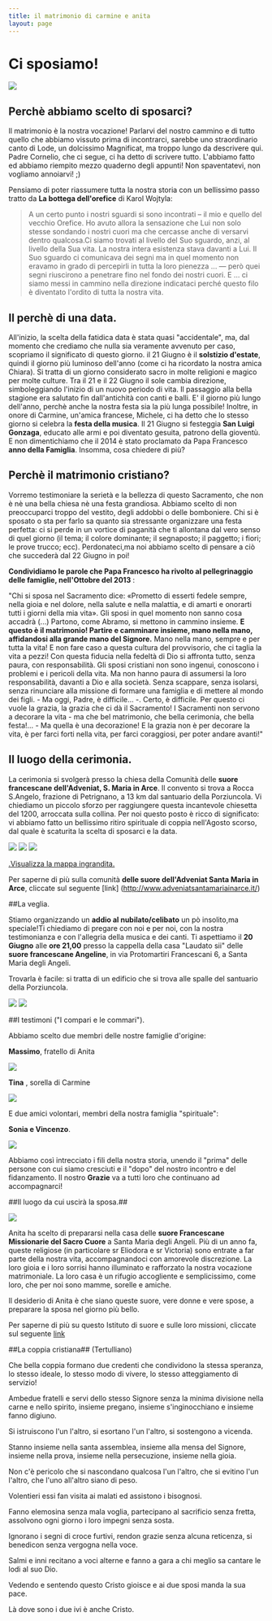 ```yaml
---
title: il matrimonio di carmine e anita
layout: page
---
```


# Ci sposiamo!

![](img/invito.png)

## Perchè abbiamo scelto di sposarci?


Il matrimonio è la nostra vocazione! Parlarvi del nostro cammino e di tutto quello che abbiamo vissuto prima di incontrarci, sarebbe uno straordinario canto di Lode, un dolcissimo Magnificat, ma troppo lungo da descrivere qui. Padre Cornelio, che ci segue, ci ha detto di scrivere tutto. L'abbiamo fatto ed abbiamo riempito mezzo quaderno degli appunti! Non spaventatevi, non vogliamo annoiarvi! ;)

Pensiamo di poter riassumere tutta la nostra storia con un bellissimo passo tratto da **La bottega dell'orefice** di Karol Wojtyla:

>A un certo punto i nostri sguardi si sono incontrati – il mio e quello del vecchio Orefice. Ho avuto allora la sensazione che Lui non solo stesse sondando i nostri cuori ma che cercasse anche di versarvi dentro qualcosa.Ci siamo trovati al livello del Suo sguardo, anzi, al livello della Sua vita. La nostra intera esistenza stava davanti a Lui. Il Suo sguardo ci comunicava dei segni ma in quel momento non eravamo in grado di percepirli in tutta la loro pienezza ... — però quei segni riuscirono a penetrare fino nel fondo dei nostri cuori. E ... ci siamo messi in cammino nella direzione indicataci perché questo filo è diventato l'ordito di tutta la nostra vita.



## Il perchè di una data.

All'inizio, la scelta della fatidica data è stata quasi "accidentale", ma, dal momento che crediamo che nulla sia veramente avvenuto per caso, scopriamo il significato di questo giorno. il 21 Giugno è il **solstizio d'estate**, quindi il giorno più luminoso dell'anno (come ci ha ricordato la nostra amica Chiara). Si tratta di un giorno considerato sacro in molte religioni e magico per molte culture. Tra il 21 e il 22 Giugno il sole cambia direzione, simboleggiando l'inizio di un nuovo periodo di vita. Il passaggio alla bella stagione era salutato fin dall'antichità con canti e balli. E' il giorno più lungo dell'anno, perchè anche la nostra festa sia la più lunga possibile! Inoltre, in onore di Carmine, un'amica francese, Michele, ci ha detto che lo stesso giorno si celebra la **festa della musica**. Il 21 Giugno si festeggia **San Luigi Gonzaga**, educato alle armi e poi diventato gesuita, patrono della gioventù. E non dimentichiamo che il 2014 è stato proclamato da Papa Francesco **anno della Famiglia**. Insomma, cosa chiedere di più?


## Perchè il matrimonio cristiano? 

Vorremo testimoniare la serietà e la bellezza di questo Sacramento, che non è nè una bella chiesa nè una festa grandiosa. Abbiamo scelto di non preoccuparci troppo del vestito, degli addobbi o delle bomboniere. Chi si è sposato o sta per farlo sa quanto sia stressante organizzare una festa perfetta: ci si perde in un vortice di paganità che ti allontana dal vero senso di quel giorno (il tema; il colore dominante; il segnaposto; il paggetto; i fiori; le prove trucco; ecc). Perdonateci,ma noi abbiamo scelto di pensare a ciò che succederà dal 22 Giugno in poi!

**Condividiamo le parole che Papa Francesco ha rivolto al pellegrinaggio delle famiglie, nell'Ottobre del 2013** :

"Chi si sposa nel Sacramento dice: «Prometto di esserti fedele sempre, nella gioia e nel dolore, nella salute e nella malattia, e di amarti e onorarti tutti i giorni della mia vita». Gli sposi in quel momento non sanno cosa accadrà (...) Partono, come Abramo, si mettono in cammino insieme. **E questo è il matrimonio! Partire e camminare insieme, mano nella mano, affidandosi alla grande mano del Signore.** Mano nella mano, sempre e per tutta la vita! E non fare caso a questa cultura del provvisorio, che ci taglia la vita a pezzi!
Con questa fiducia nella fedeltà di Dio si affronta tutto, senza paura, con responsabilità. Gli sposi cristiani non sono ingenui, conoscono i problemi e i pericoli della vita. Ma non hanno paura di assumersi la loro responsabilità, davanti a Dio e alla società. Senza scappare, senza isolarsi, senza rinunciare alla missione di formare una famiglia e di mettere al mondo dei figli. - Ma oggi, Padre, è difficile… -. Certo, è difficile. Per questo ci vuole la grazia, la grazia che ci dà il Sacramento! I Sacramenti non servono a decorare la vita - ma che bel matrimonio, che bella cerimonia, che bella festa!… - Ma quella è una decorazione! E la grazia non è per decorare la vita, è per farci forti nella vita, per farci coraggiosi, per poter andare avanti!"



## Il luogo della cerimonia.

La cerimonia si svolgerà presso la chiesa della Comunità delle **suore francescane dell'Adveniat, S. Maria in Arce**. Il convento si trova a Rocca S.Angelo, frazione di Petrignano, a 13 km dal santuario della Porziuncola. Vi chiediamo un piccolo sforzo per raggiungere questa incantevole chiesetta del 1200, arroccata sulla collina. Per noi questo posto è ricco di significato: vi abbiamo fatto un bellissimo ritiro spirituale di coppia nell'Agosto scorso, dal quale è scaturita la scelta di sposarci e la data. 

![](img/santamariainarce.jpg)
![](img/santamariainarce2.jpg)
![](img/mappa.png)

<a href="https://maps.google.it/maps?f=d&amp;source=embed&amp;saddr=Santa+Maria+degli+Angeli,+PG&amp;daddr=Comunita'+Adveniat+S+Maria+In+Arce,+Assisi,+PG&amp;hl=it&amp;geocode=FbIBkQIdFuW_ACmvejRAAJ0uEzEQg0ZakywICg%3BFRMNkgIdaKO_ACGLjXk6vmMVuyn54EtEFycsEzGLjXk6vmMVuw&amp;aq=0&amp;oq=comunit%C3%A0+adv&amp;sll=41.008099,16.727239&amp;sspn=2.520221,4.938354&amp;t=m&amp;mra=ls&amp;ie=UTF8&amp;ll=43.090704,12.555656&amp;spn=0.087752,0.145912&amp;z=12">.Visualizza la mappa ingrandita.</a>

Per saperne di più sulla comunità **delle suore dell'Adveniat Santa Maria in Arce**, cliccate sul seguente [link] (http://www.adveniatsantamariainarce.it/)


##La veglia.

Stiamo organizzando un **addio al nubilato/celibato** un pò insolito,ma speciale!Ti chiediamo di pregare con noi e per noi, con la nostra testimonianza e con l'allegria della musica e dei canti. Ti aspettiamo il **20 Giugno** alle **ore 21,00** presso la cappella della casa "Laudato sii" delle **suore francescane Angeline**, in via Protomartiri Francescani 6, a Santa Maria degli Angeli. 

Trovarla è facile: si tratta di un edificio che si trova alle spalle del santuario della Porziuncola.

![](img/angeline2.png)
![](img/angeline.png) 

##I testimoni ("I compari e le commari").

Abbiamo scelto due membri delle nostre famiglie d'origine:

**Massimo**, fratello di Anita

![](img/massimo.jpg)

**Tina** , sorella di Carmine

![](img/tina.jpg)

E due amici volontari, membri della nostra famiglia "spirituale":

**Sonia e Vincenzo**.

![](img/soniavincenzo.jpg)

Abbiamo così intrecciato i fili della nostra storia, unendo il "prima" delle persone con cui siamo cresciuti e il "dopo" del nostro incontro e del fidanzamento.
Il nostro **Grazie** va a tutti loro che continuano ad accompagnarci! 

##Il luogo da cui uscirà la sposa.##

![](img/uscita.jpg)


Anita ha scelto di prepararsi nella casa delle **suore Francescane Missionarie del Sacro Cuore** a Santa Maria degli Angeli. 
Più di un anno fa, queste religiose (in particolare sr Eliodora e sr Victoria) sono entrate a far parte della nostra vita, accompagnandoci con amorevole discrezione. La loro gioia e i loro sorrisi hanno illuminato e rafforzato la nostra vocazione matrimoniale. La loro casa è un rifugio accogliente e semplicissimo, come loro, che per noi sono mamme, sorelle e amiche.

Il desiderio di Anita è che siano queste suore, vere donne e vere spose, a preparare la sposa nel giorno più bello. 

Per saperne di più su questo Istituto di suore e sulle loro missioni, cliccate sul seguente [link](http://www.francescane.org/) 


##La coppia cristiana##
(Tertulliano)
 
Che bella coppia formano due credenti che condividono la stessa speranza,
 lo stesso ideale, lo stesso modo di vivere, lo stesso atteggiamento di servizio! 
 
Ambedue fratelli e servi dello stesso Signore 
senza la minima divisione nella carne e nello spirito,
 insieme pregano, insieme s'inginocchiano e insieme fanno digiuno. 
 
Si istruiscono l'un l'altro, si esortano l'un l'altro, si sostengono a vicenda. 
 
Stanno insieme nella santa assemblea, insieme alla mensa del Signore, 
insieme nella prova, insieme nella persecuzione, insieme nella gioia. 
 
Non c'è pericolo che si nascondano qualcosa l'un l'altro, 
che si evitino l'un l'altro, che l'uno all'altro siano di peso. 
 
Volentieri essi fan visita ai malati ed assistono i bisognosi. 
 
Fanno elemosina senza mala voglia, partecipano al sacrificio senza fretta, 
assolvono ogni giorno i loro impegni senza sosta. 
 
Ignorano i segni di croce furtivi, rendon grazie senza alcuna reticenza, 
si benedicon senza vergogna nella voce. 
 
Salmi e inni recitano a voci alterne 
e fanno a gara a chi meglio sa cantare le lodi al suo Dio. 
 
Vedendo e sentendo questo 
Cristo gioisce e ai due sposi manda la sua pace. 
 
Là dove sono i due ivi è anche Cristo.

